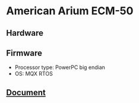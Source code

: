 # American Arium ECM-50
## Hardware
## Firmware
* Processor type: PowerPC big endian
* OS: MQX RTOS
## [Document](./Document)